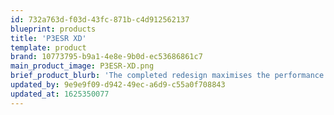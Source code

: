 ```yaml
---
id: 732a763d-f03d-43fc-871b-c4d912562137
blueprint: products
title: 'P3ESR XD'
template: product
brand: 10773795-b9a1-4e8e-9b0d-ec53686861c7
main_product_image: P3ESR-XD.png
brief_product_blurb: 'The completed redesign maximises the performance potential of the Harbeth exclusive 110mm RADIAL2™ Cone Technology. Delivering breathtaking transparency, accurate bass and dynamic integration across the audio spectrum.  Arguably one of the most advanced speakers in its class, the P3ESR XD is capable of being used in a wide range of listening environments and is optimised to present an easy electrical load to even low powered amplifiers.'
updated_by: 9e9e9f09-d942-49ec-a6d9-c55a0f708843
updated_at: 1625350077
---
```

